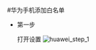 #华为手机添加白名单
* 第一步

  打开设置
  ![huawei_step_1](https://raw.githubusercontent.com/lorcanluo/androidwhitelist/master/huawei/pic/huawei_step1.png)



